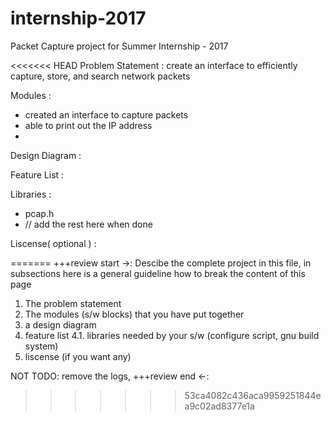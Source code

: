 # internship-2017
Packet Capture project for Summer Internship - 2017

<<<<<<< HEAD
Problem Statement : create an interface to efficiently capture, store, and search network packets 

Modules : 
* created an interface to capture packets
* able to print out the IP address
* 

Design Diagram : 

Feature List : 

Libraries : 
* pcap.h
* // add the rest here when done

Liscense( optional ) : 
 
=======
+++review start ->:
Descibe the complete project in this file, in subsections here is a general guideline how to break the content of this page
1. The problem statement
2. The modules (s/w blocks) that you have put together
3. a design diagram
4. feature list
4.1. libraries needed by your s/w (configure script, gnu build system)
5. liscense (if you want any)

NOT TODO: remove the logs, 
+++review end <-:

>>>>>>> 53ca4082c436aca9959251844ea9c02ad8377e1a


